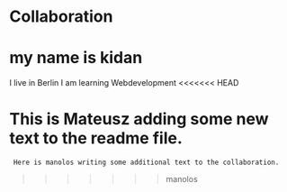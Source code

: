 # Collaboration
# my name is kidan 
I live in Berlin 
I am learning Webdevelopment
<<<<<<< HEAD

This is Mateusz adding some new text to the readme file.
=======
     Here is manolos writing some additional text to the collaboration.
>>>>>>> manolos
